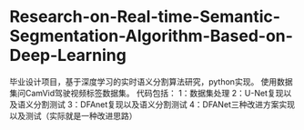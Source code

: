 # Research-on-Real-time-Semantic-Segmentation-Algorithm-Based-on-Deep-Learning
毕业设计项目，基于深度学习的实时语义分割算法研究，python实现。
使用数据集问CamVid驾驶视频标签数据集。
代码包括：
1：数据集处理
2：U-Net复现以及语义分割测试
3：DFAnet复现以及语义分割测试
4：DFANet三种改进方案实现以及测试（实际就是一种改进思路）
